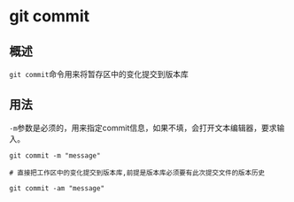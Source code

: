 # git commit
## 概述
`git commit`命令用来将暂存区中的变化提交到版本库
## 用法
`-m`参数是必须的，用来指定commit信息，如果不填，会打开文本编辑器，要求输入。

```
git commit -m "message"
```
```
# 直接把工作区中的变化提交到版本库,前提是版本库必须要有此次提交文件的版本历史

git commit -am "message"

```